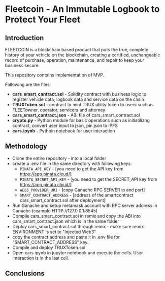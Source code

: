 # Fleetcoin - An Immutable Logbook to Protect Your Fleet

## Introduction

FLEETCOIN is a blockchain based product that puts the true, complete history of your vehicle on the blockchain, creating a certified, unchangeable record of purchase, operation, maintenance, and repair to keep your business secure.

This repository contains implementation of MVP.

Following are the files: 
* **cars_smart_contract.sol** - Solidity contract with business logic to register vehicle data, logbook data and service data on the chain
* **TRUXToken.sol** - contract to mint TRUX utility token to users such as FLEETowner, operator, servicers and attorney 
* **cars_smart_contract.json** - ABI file of cars_smart_contract.sol
* **crypto.py** - Python module for basic operations such as initiatilizng contract, convert user input to json, pin json to IPFS 
* **cars.ipynb** - Pythoin notebook for user interaction 

## Methodology

- Clone the entire repository - into a local folder <br>  
- create a .env file in the same directory with following keys:
    - `PINATA_API_KEY` - [you need to get the API key from https://app.pinata.cloud/]
    - `PINATA_SECRET_API_KEY` - [you need to get the SECRET_API key from https://app.pinata.cloud/]
    - `WEB3_PROVIDER_URI` - [copy Ganache RPC SERVER ip and port]
    - `SMART_CONTRACT_ADDRESS` - [address of the smartcontract cars_smart_contract.sol after deployment] 
- Run Ganache and setup metamask account with RPC server address in Ganache (example HTTP://127.0.0.1:8545)
- Compile cars_smart_contract.sol in remix and copy the ABI into cars_smart_contract.json which is in the same folder
- Deploy cars_smart_contract.sol through remix - make sure remix ENVIRONMENT is set to "Injected Web3"
- copy the contract address and paste it in .env file for "SMART_CONTRACT_ADDRESS" key.
- Compile and deploy TRUXToken.sol
- Open cars.ipynb in jupyter notebook and execute the cells. User interaction is in the last cell. 

## Conclusions
